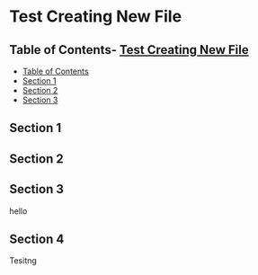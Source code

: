# Test Creating New File

## Table of Contents- [Test Creating New File](#test-creating-new-file)
  - [Table of Contents](#table-of-contents)
  - [Section 1](#section-1)
  - [Section 2](#section-2)
  - [Section 3](#section-3)

## Section 1

## Section 2

## Section 3

hello

## Section 4

Tesitng